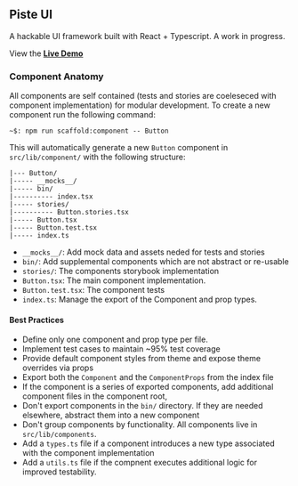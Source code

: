 ## Piste UI

A hackable UI framework built with React + Typescript. A work in progress.

View the [**Live Demo**](https://ddluc.github.io/piste-ui/?path=/story/core-button--as-default)

### Component Anatomy

All components are self contained (tests and stories are coeleseced with component implementation) for modular development. To create a new component run the following command:

```
~$: npm run scaffold:component -- Button
```

This will automatically generate a new `Button` component in `src/lib/component/` with the following structure:

```
|--- Button/
|----- __mocks__/
|----- bin/
|---------- index.tsx
|----- stories/
|---------- Button.stories.tsx
|----- Button.tsx
|----- Button.test.tsx
|----- index.ts
```

- `__mocks__/`: Add mock data and assets neded for tests and stories
- `bin/`: Add supplemental components which are not abstract or re-usable
- `stories/`: The components storybook implementation
- `Button.tsx`: The main component implementation.
- `Button.test.tsx`: The component tests
- `index.ts`: Manage the export of the Component and prop types.

#### Best Practices

- Define only one component and prop type per file.
- Implement test cases to maintain ~95% test coverage
- Provide default component styles from theme and expose theme overrides via props
- Export both the `Component` and the `ComponentProps` from the index file
- If the component is a series of exported components, add additional component files in the component root,
- Don't export components in the `bin/` directory. If they are needed elsewhere, abstract them into a new component
- Don't group components by functionality. All components live in `src/lib/components`.
- Add a `types.ts` file if a component introduces a new type associated with the component implementation
- Add a `utils.ts` file if the compnent executes additional logic for improved testability.

